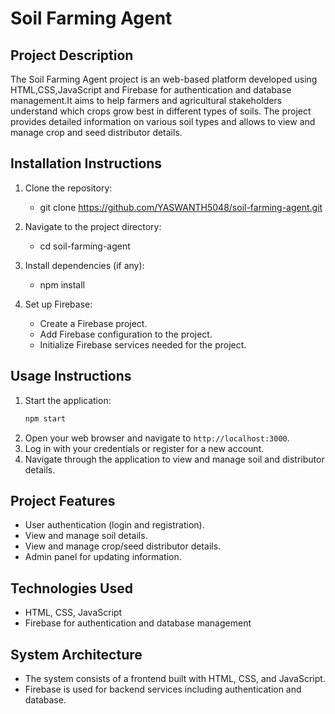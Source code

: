 # Soil Farming Agent

## Project Description
The Soil Farming Agent project is an web-based platform developed using HTML,CSS,JavaScript and Firebase for authentication and database management.It aims to help farmers and agricultural stakeholders understand which crops grow best in different types of soils. The project provides detailed information on various soil types and allows  to view and manage crop and seed distributor details.

## Installation Instructions
1. Clone the repository:
    
   - git clone https://github.com/YASWANTH5048/soil-farming-agent.git

2. Navigate to the project directory:
    
    - cd soil-farming-agent
   
3. Install dependencies (if any):
    
    - npm install

4. Set up Firebase:
    - Create a Firebase project.
    - Add Firebase configuration to the project.
    - Initialize Firebase services needed for the project.

## Usage Instructions
1. Start the application:
    ```bash
    npm start
    ```
2. Open your web browser and navigate to `http://localhost:3000`.
3. Log in with your credentials or register for a new account.
4. Navigate through the application to view and manage soil and distributor details.

## Project Features
- User authentication (login and registration).
- View and manage soil details.
- View and manage crop/seed distributor details.
- Admin panel for updating information.

## Technologies Used
- HTML, CSS, JavaScript
- Firebase for authentication and database management

## System Architecture

- The system consists of a frontend built with HTML, CSS, and JavaScript.
- Firebase is used for backend services including authentication and database.



